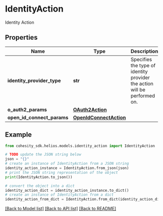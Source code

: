 # IdentityAction

Identity Action

## Properties

Name | Type | Description | Notes
------------ | ------------- | ------------- | -------------
**identity_provider_type** | **str** | Specifies the type of identity provider the action will be performed on. | 
**o_auth2_params** | [**OAuth2Action**](OAuth2Action.md) |  | [optional] 
**open_id_connect_params** | [**OpenIdConnectAction**](OpenIdConnectAction.md) |  | [optional] 

## Example

```python
from cohesity_sdk.helios.models.identity_action import IdentityAction

# TODO update the JSON string below
json = "{}"
# create an instance of IdentityAction from a JSON string
identity_action_instance = IdentityAction.from_json(json)
# print the JSON string representation of the object
print(IdentityAction.to_json())

# convert the object into a dict
identity_action_dict = identity_action_instance.to_dict()
# create an instance of IdentityAction from a dict
identity_action_from_dict = IdentityAction.from_dict(identity_action_dict)
```
[[Back to Model list]](../README.md#documentation-for-models) [[Back to API list]](../README.md#documentation-for-api-endpoints) [[Back to README]](../README.md)


